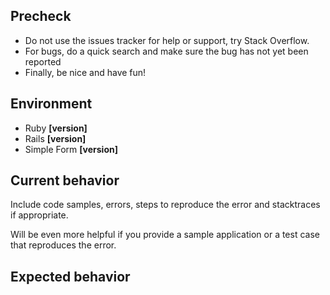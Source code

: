 ## Precheck

- Do not use the issues tracker for help or support, try Stack Overflow.
- For bugs, do a quick search and make sure the bug has not yet been reported
- Finally, be nice and have fun!

## Environment

- Ruby **[version]**
- Rails **[version]**
- Simple Form **[version]**

## Current behavior

Include code samples, errors, steps to reproduce the error and stacktraces if appropriate.

Will be even more helpful if you provide a sample application or a test case that reproduces the error.

## Expected behavior
